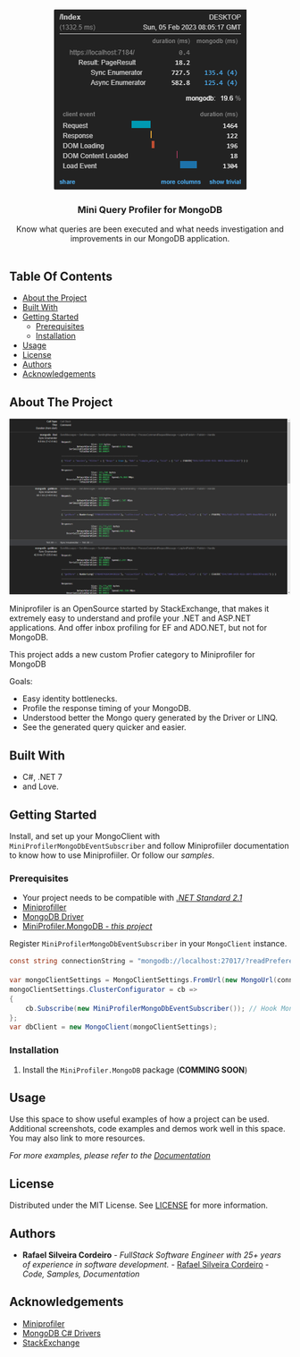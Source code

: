 <br/>
<p align="center">
  <a href="https://github.com/ShaanCoding/ReadME-Generator">
    <img src="docs/01.png" alt="Logo" width="345" height="322">
  </a>
  <h3 align="center">Mini Query Profiler for MongoDB</h3>

  <p align="center">
    Know what queries are been executed and what needs investigation and improvements in our MongoDB application.
    <br/>
    <br/>
  </p>
</p>

## Table Of Contents

* [About the Project](#about-the-project)
* [Built With](#built-with)
* [Getting Started](#getting-started)
  * [Prerequisites](#prerequisites)
  * [Installation](#installation)
* [Usage](#usage)
* [License](#license)
* [Authors](#authors)
* [Acknowledgements](#acknowledgements)

## About The Project

![Screen Shot](docs/02.png)


Miniprofiler is an OpenSource started by StackExchange, that makes it extremely easy to understand and profile your .NET and ASP.NET applications. And offer inbox profiling for EF and ADO.NET, but not for MongoDB.

This project adds a new custom Profier category to Miniprofiler for MongoDB

Goals:

* Easy identity bottlenecks.
* Profile the response timing of your MongoDB.
* Understood better the Mongo query generated by the Driver or LINQ.
* See the generated query quicker and easier. 

## Built With

- C#, .NET 7
- and Love.

## Getting Started

Install, and set up your MongoClient with `MiniProfilerMongoDbEventSubscriber` and follow Miniprofiiler documentation to know how to use Miniprofiiler. Or follow our _samples_.

### Prerequisites

* Your project needs to be compatible with [_.NET Standard 2.1_](https://learn.microsoft.com/en-us/dotnet/standard/net-standard?tabs=net-standard-2-1)
* [Miniprofiller](https://github.com/MiniProfiler/dotnet)
* [MongoDB Driver](https://github.com/mongodb/mongo-csharp-driver)
* [MiniProfiler.MongoDB - _this project_](#installation)

Register `MiniProfilerMongoDbEventSubscriber` in your `MongoClient` instance.

```csharp
const string connectionString = "mongodb://localhost:27017/?readPreference=primary&ssl=false&directConnection=true";

var mongoClientSettings = MongoClientSettings.FromUrl(new MongoUrl(connectionString));
mongoClientSettings.ClusterConfigurator = cb =>
{
    cb.Subscribe(new MiniProfilerMongoDbEventSubscriber()); // Hook MongoDriver Events to add MiniProfiler custom profiling data.
};
var dbClient = new MongoClient(mongoClientSettings);
```

### Installation

1. Install the `MiniProfiler.MongoDB` package (**COMMING SOON**)

## Usage

Use this space to show useful examples of how a project can be used. Additional screenshots, code examples and demos work well in this space. You may also link to more resources.

_For more examples, please refer to the [Documentation](https://example.com)_


## License

Distributed under the MIT License. See [LICENSE](https://github.com/rafaelsc/MiniProfiler.MongoDB/blob/main/LICENSE.md) for more information.

## Authors

* **Rafael Silveira Cordeiro** - *FullStack Software Engineer with 25+ years of experience in software development.* - [Rafael Silveira Cordeiro](https://github.com/rafaelsc/) - *Code, Samples, Documentation*

## Acknowledgements

* [Miniprofiler](https://miniprofiler.com/dotnet/)
* [MongoDB C# Drivers](https://github.com/mongodb/mongo-csharp-driver)
* [StackExchange](https://stackexchange.com/about)
